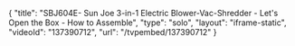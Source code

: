 {
    "title": "SBJ604E- Sun Joe 3-in-1 Electric Blower-Vac-Shredder - Let's Open the Box - How to Assemble",
    "type": "solo",
    "layout": "iframe-static",
    "videoId": "137390712",
    "url": "\/tvpembed\/137390712"
}